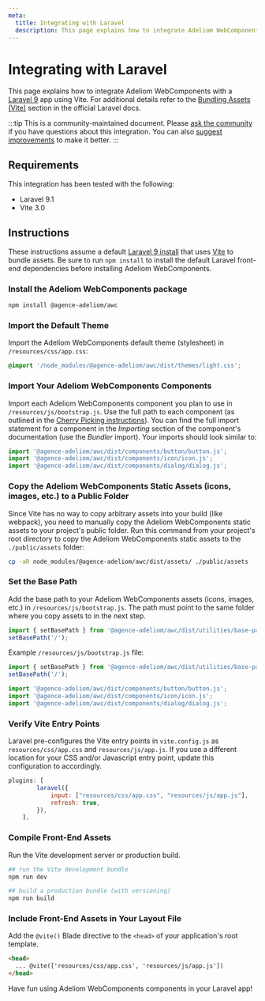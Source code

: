 ```yaml
---
meta:
  title: Integrating with Laravel
  description: This page explains how to integrate Adeliom WebComponents with a Laravel app.
---
```


# Integrating with Laravel

This page explains how to integrate Adeliom WebComponents with a [Laravel 9](https://laravel.com) app using Vite. For additional details refer to the [Bundling Assets (Vite)](https://laravel.com/docs/9.x/vite) section in the official Laravel docs.

:::tip
This is a community-maintained document. Please [ask the community](/resources/community) if you have questions about this integration. You can also [suggest improvements](https://github.com/agence-adeliom/awc/blob/main/docs/tutorials/integrating-with-laravel.md) to make it better.
:::

## Requirements

This integration has been tested with the following:

- Laravel 9.1
- Vite 3.0

## Instructions

These instructions assume a default [Laravel 9 install](https://laravel.com/docs/9.x/installation) that uses [Vite](https://vitejs.dev/) to bundle assets.
Be sure to run `npm install` to install the default Laravel front-end dependencies before installing Adeliom WebComponents.

### Install the Adeliom WebComponents package

```bash
npm install @agence-adeliom/awc
```

### Import the Default Theme

Import the Adeliom WebComponents default theme (stylesheet) in `/resources/css/app.css`:

```css
@import '/node_modules/@agence-adeliom/awc/dist/themes/light.css';
```

### Import Your Adeliom WebComponents Components

Import each Adeliom WebComponents component you plan to use in `/resources/js/bootstrap.js`. Use the full path to each component (as outlined in the [Cherry Picking instructions](https://awc.a-dev.cloud/getting-started/installation#cherry-picking)). You can find the full import statement for a component in the _Importing_ section of the component's documentation (use the _Bundler_ import). Your imports should look similar to:

```js
import '@agence-adeliom/awc/dist/components/button/button.js';
import '@agence-adeliom/awc/dist/components/icon/icon.js';
import '@agence-adeliom/awc/dist/components/dialog/dialog.js';
```

### Copy the Adeliom WebComponents Static Assets (icons, images, etc.) to a Public Folder

Since Vite has no way to copy arbitrary assets into your build (like webpack), you need to manually copy the Adeliom WebComponents static assets to your project's public folder. Run this command from your project's root directory to copy the Adeliom WebComponents static assets to the `./public/assets` folder:

```sh
cp -aR node_modules/@agence-adeliom/awc/dist/assets/ ./public/assets
```

### Set the Base Path

Add the base path to your Adeliom WebComponents assets (icons, images, etc.) in `/resources/js/bootstrap.js`. The path must point to the same folder where you copy assets to in the next step.

```js
import { setBasePath } from '@agence-adeliom/awc/dist/utilities/base-path.js';
setBasePath('/');
```

Example `/resources/js/bootstrap.js` file:

```js
import { setBasePath } from '@agence-adeliom/awc/dist/utilities/base-path.js';
setBasePath('/');

import '@agence-adeliom/awc/dist/components/button/button.js';
import '@agence-adeliom/awc/dist/components/icon/icon.js';
import '@agence-adeliom/awc/dist/components/dialog/dialog.js';
```

### Verify Vite Entry Points

Laravel pre-configures the Vite entry points in `vite.config.js` as `resources/css/app.css` and `resources/js/app.js`. If you use a different location for your CSS and/or Javascript entry point, update this configuration to accordingly.

```js
plugins: [
        laravel({
            input: ["resources/css/app.css", "resources/js/app.js"],
            refresh: true,
        }),
    ],
```

### Compile Front-End Assets

Run the Vite development server or production build.

```bash
## run the Vite development bundle
npm run dev

## build a production bundle (with versioning)
npm run build
```

### Include Front-End Assets in Your Layout File

Add the `@vite()` Blade directive to the `<head>` of your application's root template.

```html
<head>
  ... @vite(['resources/css/app.css', 'resources/js/app.js'])
</head>
```

Have fun using Adeliom WebComponents components in your Laravel app!
